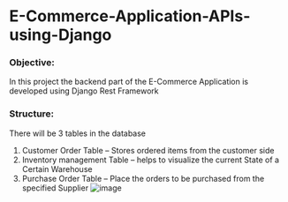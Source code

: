 # E-Commerce-Application-APIs-using-Django

### Objective:
In this project the backend part of the E-Commerce Application is developed using Django Rest Framework

### Structure:
There will be 3 tables in the database
1. Customer Order Table –  Stores ordered items from the customer side
2. Inventory management Table – helps to visualize the current State of a Certain Warehouse
3. Purchase Order Table – Place the orders to be purchased from the specified Supplier
![image](https://user-images.githubusercontent.com/86600232/124010768-de548880-d9fc-11eb-98dd-062a1b00e515.png)


